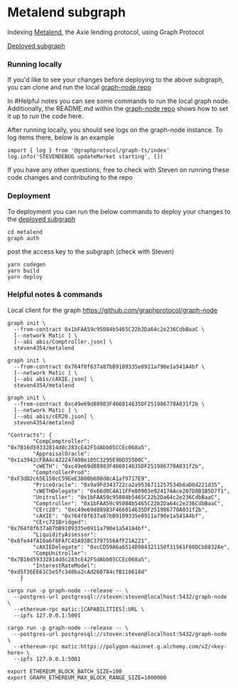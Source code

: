 # Metalend subgraph

Indexing [Metalend](https://metalend.tech/), the Axie lending protocol, using Graph Protocol

[Deployed subgraph](https://thegraph.com/hosted-service/subgraph/steven4354/metalend?selected=playground)

### Running locally

If you'd like to see your changes before deploying to the above subgraph, you can clone and run the local [graph-node repo](https://github.com/graphprotocol/graph-node)

In #Helpful notes you can see some commands to run the local graph node. Additionally, the README.md within the [graph-node repo](https://github.com/graphprotocol/graph-node) shows how to set it up to run the code here.

After running locally, you should see logs on the graph-node instance. To log items there, below is an example

```
import { log } from '@graphprotocol/graph-ts/index'
log.info('STEVENDEBUG updateMarket starting', [])  
```

If you have any other questions, free to check with Steven on running these code changes and contributing to the repo

### Deployment

To deployment you can run the below commands to deploy your changes to the [deployed subgraph](https://thegraph.com/hosted-service/subgraph/steven4354/metalend?selected=playground)

```
cd metalend
graph auth
```

post the access key to the subgraph (check with Steven)

```
yarn codegen
yarn build
yarn deploy
```

### Helpful notes & commands

Local client for the graph
https://github.com/graphprotocol/graph-node

```
graph init \
  --from-contract 0x1bFAA59c95084b5465C22b2Da64c2e236CdbBaaC \
  [--network Matic ] \
  [--abi abis/Comptroller.json] \
  steven4354/metalend
```

```
graph init \
  --from-contract 0x764f0f637a87bB9109335e0911a790e1a541A4bf \
  [--network Matic ] \
  [--abi abis/cAXIE.json] \
  steven4354/metalend
```

```
graph init \
  --from-contract 0xc49e69d88983F466014635DF251986770A031f2b \
  [--network Matic ] \
  [--abi abis/cER20.json] \
  steven4354/metalend
```

```
"Contracts": {
        "CompComptroller": "0x7B16d59332814d8c283cE42F5dAbb05CCEc068a5",
        "AppraisalOracle": "0x1a3942cFBA4c422247408e105C3295E9bD35500C",
        "cWETH": "0xc49e69d88983F466014635DF251986770A031f2b",
        "ComptrollerProd": "0xF3dD2c65E150cC59EeE3800b680d8cA1af9717E9",
        "PriceOracle": "0x9a9Fd343722ca2a9536711257534b8aD04221d35",
        "cWETHDelegate": "0x66d0C4A11FFe80903e92417AAce207D8B1B5D7f1",
        "Unitroller": "0x1bFAA59c95084b5465C22b2Da64c2e236CdbBaaC",
        "Comptroller": "0x1bFAA59c95084b5465C22b2Da64c2e236CdbBaaC",
        "CErc20": "0xc49e69d88983F466014635DF251986770A031f2b",
        "cAXIE": "0x764f0f637a87bB9109335e0911a790e1a541A4bf",
        "CErc721Bridged": "0x764f0f637a87bB9109335e0911a790e1a541A4bf",
        "LiquidityAssessor": "0x8fe44fA10a6f8FAfC45A93BC3797556AfF21A221",
        "cAXIEDelegate": "0xcCD59A6a6514D984321150f31561F80DCb8832Ae",
        "CompUnitroller": "0x7B16d59332814d8c283cE42F5dAbb05CCEc068a5",
        "InterestRateModel": "0xd5f26EE61C5e5fc340ba2cAd260784cfB110618d"
    }
```

```
cargo run -p graph-node --release -- \
  --postgres-url postgresql://steven:steven@localhost:5432/graph-node \
  --ethereum-rpc matic:[CAPABILITIES]:URL \
  --ipfs 127.0.0.1:5001
```

```
cargo run -p graph-node --release -- \
  --postgres-url postgresql://steven:steven@localhost:5432/graph-node \
  --ethereum-rpc matic:https://polygon-mainnet.g.alchemy.com/v2/<key-here> \
  --ipfs 127.0.0.1:5001
```

```
export ETHEREUM_BLOCK_BATCH_SIZE=100
export GRAPH_ETHEREUM_MAX_BLOCK_RANGE_SIZE=1000000
```
